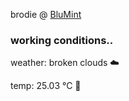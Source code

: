 brodie @ [BluMint](https://www.linkedin.com/company/blumint-io/)

<!--weather_start-->
### working conditions..

weather: broken clouds ☁️

temp: 25.03 °C 🥶

<!--weather_end-->
